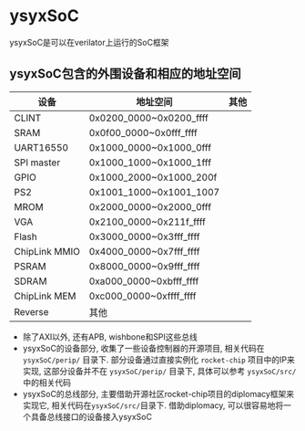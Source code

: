 # ysyxSoC
ysyxSoC是可以在verilator上运行的SoC框架

## ysyxSoC包含的外围设备和相应的地址空间

| 设备     | 地址空间     | 其他     |
| -------- | -------- | -------- |
| CLINT	        |    0x0200_0000~0x0200_ffff |   |
| SRAM	        |    0x0f00_0000~0x0fff_ffff |   |
| UART16550	    |    0x1000_0000~0x1000_0fff |   |
| SPI master	|    0x1000_1000~0x1000_1fff |   |
| GPIO	        |    0x1000_2000~0x1000_200f |   |
| PS2	        |    0x1001_1000~0x1001_1007 |   |
| MROM	        |    0x2000_0000~0x2000_0fff |   |
| VGA	        |    0x2100_0000~0x211f_ffff |   |
| Flash	        |    0x3000_0000~0x3fff_ffff |   |
| ChipLink MMIO	|    0x4000_0000~0x7fff_ffff |   |
| PSRAM	        |    0x8000_0000~0x9fff_ffff |   |
| SDRAM	        |    0xa000_0000~0xbfff_ffff |   |
| ChipLink MEM	|    0xc000_0000~0xffff_ffff |   |
| Reverse	    |   其他 |   |

- 除了AXI以外, 还有APB, wishbone和SPI这些总线
- ysyxSoC的设备部分, 收集了一些设备控制器的开源项目, 相关代码在 `ysyxSoC/perip/` 目录下. 部分设备通过直接实例化 `rocket-chip` 项目中的IP来实现, 这部分设备并不在 `ysyxSoC/perip/` 目录下, 具体可以参考 `ysyxSoC/src/` 中的相关代码
- ysyxSoC的总线部分, 主要借助开源社区rocket-chip项目的diplomacy框架来实现它, 相关代码在`ysyxSoC/src/`目录下. 借助diplomacy, 可以很容易地将一个具备总线接口的设备接入ysyxSoC